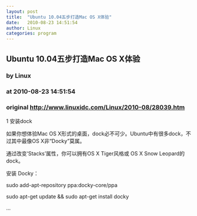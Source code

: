 ```yaml
---
layout: post
title:  "Ubuntu 10.04五步打造Mac OS X体验"
date:   2010-08-23 14:51:54
author: Linux
categories: program
---
```


## Ubuntu 10.04五步打造Mac OS X体验
### by Linux
### at 2010-08-23 14:51:54
### original <http://www.linuxidc.com/Linux/2010-08/28039.htm>

<p>1 安装dock</p><p>如果你想体验Mac OS X形式的桌面，dock必不可少。Ubuntu中有很多dock，不过其中最像OS X非“Docky”莫属。</p><p>通过改变‘Stacks’属性，你可以拥有OS X Tiger风格或 OS X Snow Leopard的dock。</p><p>安装 Docky：</p><p>sudo add-apt-repository ppa:docky-core/ppa</p><p>sudo apt-get update &amp;&amp; sudo apt-get install docky</p>...